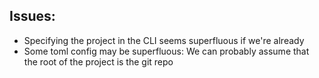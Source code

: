 ## Issues:
- Specifying the project in the CLI seems superfluous if we're already 
- Some toml config may be superfluous: We can probably assume that the root of the project is the git repo